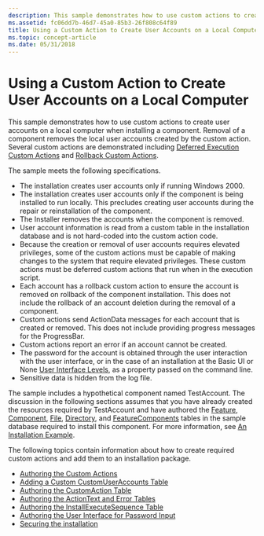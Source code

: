 ```yaml
---
description: This sample demonstrates how to use custom actions to create user accounts on a local computer when installing a component.
ms.assetid: fc06dd7b-46d7-45a0-85b3-26f808c64f89
title: Using a Custom Action to Create User Accounts on a Local Computer
ms.topic: concept-article
ms.date: 05/31/2018
---
```


# Using a Custom Action to Create User Accounts on a Local Computer

This sample demonstrates how to use custom actions to create user accounts on a local computer when installing a component. Removal of a component removes the local user accounts created by the custom action. Several custom actions are demonstrated including [Deferred Execution Custom Actions](deferred-execution-custom-actions.md) and [Rollback Custom Actions](rollback-custom-actions.md).

The sample meets the following specifications.

-   The installation creates user accounts only if running Windows 2000.
-   The installation creates user accounts only if the component is being installed to run locally. This precludes creating user accounts during the repair or reinstallation of the component.
-   The Installer removes the accounts when the component is removed.
-   User account information is read from a custom table in the installation database and is not hard-coded into the custom action code.
-   Because the creation or removal of user accounts requires elevated privileges, some of the custom actions must be capable of making changes to the system that require elevated privileges. These custom actions must be deferred custom actions that run when in the execution script.
-   Each account has a rollback custom action to ensure the account is removed on rollback of the component installation. This does not include the rollback of an account deletion during the removal of a component.
-   Custom actions send ActionData messages for each account that is created or removed. This does not include providing progress messages for the ProgressBar.
-   Custom actions report an error if an account cannot be created.
-   The password for the account is obtained through the user interaction with the user interface, or in the case of an installation at the Basic UI or None [User Interface Levels](user-interface-levels.md), as a property passed on the command line.
-   Sensitive data is hidden from the log file.

The sample includes a hypothetical component named TestAccount. The discussion in the following sections assumes that you have already created the resources required by TestAccount and have authored the [Feature](feature-table.md), [Component](component-table.md), [File](file-table.md), [Directory](directory-table.md), and [FeatureComponents](featurecomponents-table.md) tables in the sample database required to install this component. For more information, see [An Installation Example](an-installation-example.md).

The following topics contain information about how to create required custom actions and add them to an installation package.

-   [Authoring the Custom Actions](authoring-the-custom-actions.md)
-   [Adding a Custom CustomUserAccounts Table](adding-a-custom-customuseraccounts-table.md)
-   [Authoring the CustomAction Table](authoring-the-customaction-table.md)
-   [Authoring the ActionText and Error Tables](authoring-the-actiontext-and-error-tables.md)
-   [Authoring the InstallExecuteSequence Table](authoring-the-installexecutesequence-table.md)
-   [Authoring the User Interface for Password Input](authoring-the-user-interface-for-password-input.md)
-   [Securing the installation](securing-the-installation.md)

 

 



